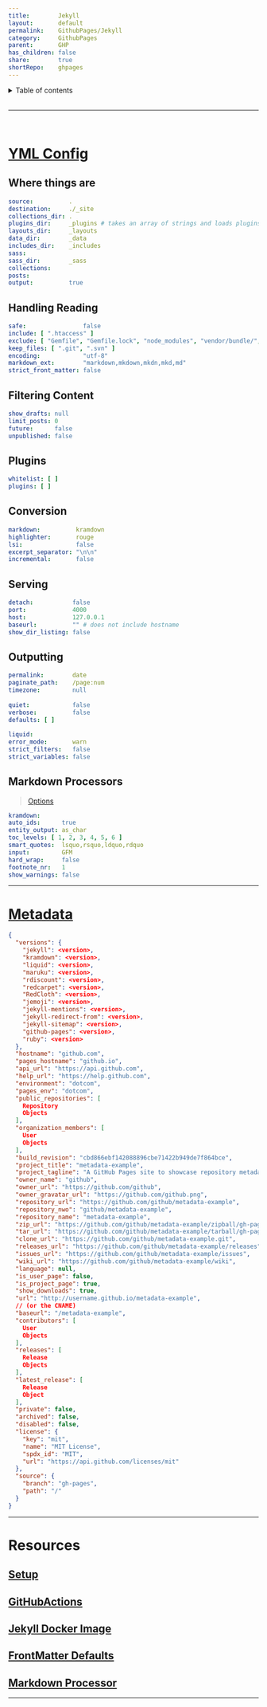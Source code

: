 ```yaml
---  
title:        Jekyll  
layout:       default  
permalink:    GithubPages/Jekyll  
category:     GithubPages  
parent:       GHP  
has_children: false  
share:        true  
shortRepo:    ghpages  
---  
```

  
  
<details markdown="block">        
<summary>        
Table of contents        
</summary>        
{: .text-delta }        
1. TOC        
{:toc}        
</details>        
  
<br/>        
  
***        
  
<br/>        
  
# [YML Config](https://jekyllrb.com/docs/configuration/default/)  
  
## Where things are  
  
```yaml      
source:          .  
destination:     ./_site  
collections_dir: .  
plugins_dir:     _plugins # takes an array of strings and loads plugins in that order      
layouts_dir:     _layouts  
data_dir:        _data  
includes_dir:    _includes  
sass:  
sass_dir:        _sass  
collections:  
posts:  
output:          true      
```      
  
## Handling Reading  
  
```yaml      
safe:                false  
include: [ ".htaccess" ]  
exclude: [ "Gemfile", "Gemfile.lock", "node_modules", "vendor/bundle/", "vendor/cache/", "vendor/gems/", "vendor/ruby/" ]  
keep_files: [ ".git", ".svn" ]  
encoding:            "utf-8"  
markdown_ext:        "markdown,mkdown,mkdn,mkd,md"  
strict_front_matter: false      
```      
  
## Filtering Content  
  
```yaml      
show_drafts: null  
limit_posts: 0  
future:      false  
unpublished: false      
```      
  
## Plugins  
  
```yaml      
whitelist: [ ]  
plugins: [ ]      
```      
  
## Conversion  
  
```yaml      
markdown:          kramdown  
highlighter:       rouge  
lsi:               false  
excerpt_separator: "\n\n"  
incremental:       false      
```      
  
## Serving  
  
```yaml      
detach:           false  
port:             4000  
host:             127.0.0.1  
baseurl:          "" # does not include hostname      
show_dir_listing: false      
```      
  
## Outputting  
  
```yaml      
permalink:        date  
paginate_path:    /page:num  
timezone:         null  
  
quiet:            false  
verbose:          false  
defaults: [ ]  
  
liquid:  
error_mode:       warn  
strict_filters:   false  
strict_variables: false      
```      
  
## Markdown Processors  
  
> [Options](https://kramdown.gettalong.org/options.html)  
  
```yaml      
kramdown:  
auto_ids:      true  
entity_output: as_char  
toc_levels: [ 1, 2, 3, 4, 5, 6 ]  
smart_quotes:  lsquo,rsquo,ldquo,rdquo  
input:         GFM  
hard_wrap:     false  
footnote_nr:   1  
show_warnings: false      
```      
  
      
---   
  
# [Metadata](https://jekyll.github.io/github-metadata/site.github/)  
  
```json      
{  
  "versions": {  
    "jekyll": <version>,  
    "kramdown": <version>,  
    "liquid": <version>,  
    "maruku": <version>,  
    "rdiscount": <version>,  
    "redcarpet": <version>,  
    "RedCloth": <version>,  
    "jemoji": <version>,  
    "jekyll-mentions": <version>,  
    "jekyll-redirect-from": <version>,  
    "jekyll-sitemap": <version>,  
    "github-pages": <version>,  
    "ruby": <version>  
  },  
  "hostname": "github.com",  
  "pages_hostname": "github.io",  
  "api_url": "https://api.github.com",  
  "help_url": "https://help.github.com",  
  "environment": "dotcom",  
  "pages_env": "dotcom",  
  "public_repositories": [  
    Repository  
    Objects  
  ],  
  "organization_members": [  
    User  
    Objects  
  ],  
  "build_revision": "cbd866ebf142088896cbe71422b949de7f864bce",  
  "project_title": "metadata-example",  
  "project_tagline": "A GitHub Pages site to showcase repository metadata",  
  "owner_name": "github",  
  "owner_url": "https://github.com/github",  
  "owner_gravatar_url": "https://github.com/github.png",  
  "repository_url": "https://github.com/github/metadata-example",  
  "repository_nwo": "github/metadata-example",  
  "repository_name": "metadata-example",  
  "zip_url": "https://github.com/github/metadata-example/zipball/gh-pages",  
  "tar_url": "https://github.com/github/metadata-example/tarball/gh-pages",  
  "clone_url": "https://github.com/github/metadata-example.git",  
  "releases_url": "https://github.com/github/metadata-example/releases",  
  "issues_url": "https://github.com/github/metadata-example/issues",  
  "wiki_url": "https://github.com/github/metadata-example/wiki",  
  "language": null,  
  "is_user_page": false,  
  "is_project_page": true,  
  "show_downloads": true,  
  "url": "http://username.github.io/metadata-example",  
  // (or the CNAME)      
  "baseurl": "/metadata-example",  
  "contributors": [  
    User  
    Objects  
  ],  
  "releases": [  
    Release  
    Objects  
  ],  
  "latest_release": [  
    Release  
    Object  
  ],  
  "private": false,  
  "archived": false,  
  "disabled": false,  
  "license": {  
    "key": "mit",  
    "name": "MIT License",  
    "spdx_id": "MIT",  
    "url": "https://api.github.com/licenses/mit"  
  },  
  "source": {  
    "branch": "gh-pages",  
    "path": "/"  
  }  
}      
```      
  
      
---   
  
# Resources  
  
## [Setup](https://docs.github.com/en/pages/setting-up-a-github-pages-site-with-jekyll/about-github-pages-and-jekyll)  
  
## [GitHubActions](https://jekyllrb.com/docs/continuous-integration/github-actions/)  
  
## [Jekyll Docker Image](https://github.com/envygeeks/jekyll-docker/blob/master/README.md)  
  
## [FrontMatter Defaults](https://jekyllrb.com/docs/configuration/front-matter-defaults/)  
  
## [Markdown Processor](https://jekyllrb.com/docs/configuration/markdown/)  
  
      
---
